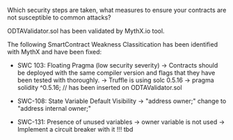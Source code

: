 Which security steps are taken, what measures to ensure your contracts are not susceptible to common attacks?

ODTAValidator.sol has been validated by MythX.io tool.

The following SmartContract Weakness Classitication has been identified with MythX and have been fixed:

- SWC 103: Floating Pragma (low security severity)
  -> Contracts should be deployed with the same compiler version and flags that they have been tested with thoroughly.
  -> Truffle is using solc 0.5.16
  -> pragma solidity ^0.5.16; // has been inserted on ODTAValidator.sol

- SWC-108: State Variable Default Visibility
    -> "address owner;" change to "address internal owner;"

- SWC-131: Presence of unused variables
    -> owner variable is not used
    -> Implement a circuit breaker with it !!! tbd

